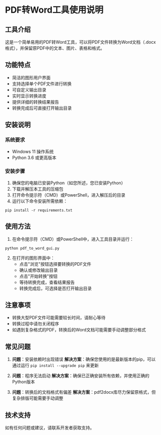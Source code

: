 # PDF转Word工具使用说明

## 工具介绍

这是一个简单易用的PDF转Word工具，可以将PDF文件转换为Word文档（.docx格式），并保留原PDF中的文本、图片、表格和格式。

## 功能特点

- 简洁的图形用户界面
- 支持选择单个PDF文件进行转换
- 可自定义输出目录
- 实时显示转换进度
- 提供详细的转换结果报告
- 转换完成后可直接打开输出目录

## 安装说明

### 系统要求

- Windows 11 操作系统
- Python 3.6 或更高版本

### 安装步骤

1. 确保您的电脑已安装Python（如您所述，您已安装Python）
2. 下载并解压本工具的压缩包
3. 打开命令提示符（CMD）或PowerShell，进入解压后的目录
4. 运行以下命令安装所需依赖：

```
pip install -r requirements.txt
```

## 使用方法

1. 在命令提示符（CMD）或PowerShell中，进入工具目录并运行：

```
python pdf_to_word_gui.py
```

2. 在打开的图形界面中：
   - 点击"浏览"按钮选择要转换的PDF文件
   - 确认或修改输出目录
   - 点击"开始转换"按钮
   - 等待转换完成，查看结果报告
   - 转换完成后，可选择是否打开输出目录

## 注意事项

- 转换大型PDF文件可能需要较长时间，请耐心等待
- 转换过程中请勿关闭程序
- 如遇到复杂格式的PDF，转换后的Word文档可能需要手动调整部分格式

## 常见问题

1. **问题**：安装依赖时出现错误
   **解决方案**：确保您使用的是最新版本的pip，可以通过运行 `pip install --upgrade pip` 来更新

2. **问题**：程序无法启动
   **解决方案**：确保已正确安装所有依赖，并使用正确的Python版本

3. **问题**：转换后的文档格式有偏差
   **解决方案**：pdf2docx库尽力保留原格式，但复杂排版可能需要手动调整

## 技术支持

如有任何问题或建议，请联系开发者获取支持。
